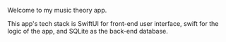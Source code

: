 Welcome to my music theory app.

This app's tech stack is SwiftUI for front-end user interface, swift for the logic of the app, and SQLite as the back-end database.
